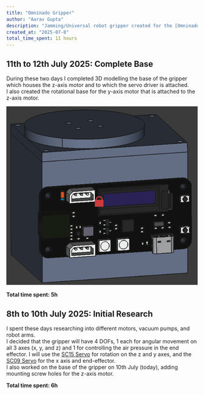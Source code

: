 ```yaml
---
title: "Omninado Gripper"
author: "Aarav Gupta"
description: "Jamming/Universal robot gripper created for the [Omninado](https://github.com/Amronos/omninado) robot, can be used for other usecases."
created_at: "2025-07-8"
total_time_spent: 11 hours
---
```


## 11th to 12th July 2025: Complete Base

During these two days I completed 3D modelling the base of the gripper which houses the z-axis motor and to which the servo driver is attached.<br>
I also created the rotational base for the y-axis motor that is attached to the z-axis motor.

![07-12_1](assets/07-12_1.png)

**Total time spent: 5h**

## 8th to 10th July 2025: Initial Research

I spent these days researching into different motors, vacuum pumps, and robot arms.<br>
I decided that the gripper will have 4 DOFs, 1 each for angular movement on all 3 axes (x, y, and z) and 1 for controlling the air pressure in the end effector. I will use the [SC15 Servo](https://www.waveshare.com/sc15-servo.htm) for rotation on the z and y axes, and the [SC09 Servo](https://www.waveshare.com/sc09-servo.htm) for the x axis and end-effector.<br>
I also worked on the base of the gripper on 10th July (today), adding mounting screw holes for the z-axis motor.

**Total time spent: 6h**
